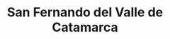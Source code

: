 ---
title: San Fernando del Valle de Catamarca
url: /san-fernando-del-valle-de-catamarca/
latitude: -28.47
longitude: -65.796
---